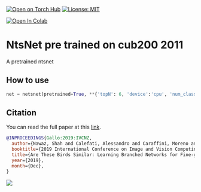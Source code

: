 [![Open on Torch Hub](https://img.shields.io/badge/Torch-Hub-red?logo=pytorch)](https://pytorch.org/hub/nicolalandro_ntsnet-cub200_ntsnet/) 
[![License: MIT](https://img.shields.io/badge/license-MIT-lightgray)](LICENSE) 


[![Open In Colab](https://colab.research.google.com/assets/colab-badge.svg)](https://colab.research.google.com/github/pytorch/pytorch.github.io/blob/master/assets/hub/nicolalandro_ntsnet-cub200_ntsnet.ipynb)

# NtsNet pre trained on cub200 2011
A pretrained ntsnet

## How to use
```python
net = netsnet(pretrained=True, **{'topN': 6, 'device':'cpu', 'num_classes': 200})
```

## Citation
You can read the full paper at this [link](http://artelab.dista.uninsubria.it/res/research/papers/2019/2019-IVCNZ-Nawaz-Birds.pdf).
```bibtex
@INPROCEEDINGS{Gallo:2019:IVCNZ, 
  author={Nawaz, Shah and Calefati, Alessandro and Caraffini, Moreno and Landro, Nicola and Gallo, Ignazio},
  booktitle={2019 International Conference on Image and Vision Computing New Zealand (IVCNZ 2019)}, 
  title={Are These Birds Similar: Learning Branched Networks for Fine-grained Representations},
  year={2019}, 
  month={Dec},
}
```
![](images/nts-net.png)


